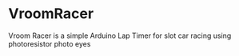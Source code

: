 # VroomRacer
Vroom Racer is a simple Arduino Lap Timer for slot car racing using photoresistor photo eyes
